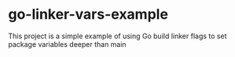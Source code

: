 # go-linker-vars-example
This project is a simple example of using Go build linker flags to set package variables deeper than main
